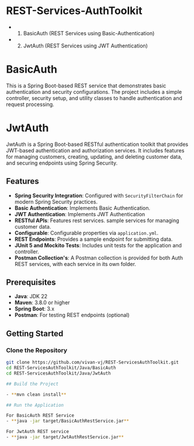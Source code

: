 
# REST-Services-AuthToolkit

- 1. BasicAuth (REST Services using Basic-Authentication) 
- 2. JwtAuth (REST Services using JWT Authentication)

# BasicAuth 
This is a Spring Boot-based REST service that demonstrates basic authentication and security configurations. The project includes a simple controller, security setup, and utility classes to handle authentication and request processing.

# JwtAuth
JwtAuth is a Spring Boot-based RESTful authentication toolkit that provides JWT-based authentication and authorization services. It includes features for managing customers, creating, updating, and deleting customer data, and securing endpoints using Spring Security.

## Features

- **Spring Security Integration**: Configured with `SecurityFilterChain` for modern Spring Security practices.
- **Basic Authentication**: Implements Basic Authentication.
- **JWT Authentication**: Implements JWT Authentication
- **RESTful APIs**: Features rest services. sample services for managing customer data.
- **Configurable**: Configurable properties via `application.yml`.
- **REST Endpoints**: Provides a sample endpoint for submitting data.
- **JUnit 5 and Mockito Tests**: Includes unit tests for the application and controller.
- **Postman Collection's**: A Postman collection is provided for both Auth REST services, with each service in its own folder.

## Prerequisites

- **Java**: JDK 22 
- **Maven**: 3.8.0 or higher
- **Spring Boot**: 3.x
- **Postman**: For testing REST endpoints (optional)

## Getting Started

### Clone the Repository

```bash
git clone https://github.com/vivan-vj/REST-ServicesAuthToolkit.git
cd REST-ServicesAuthToolkit/Java/BasicAuth
cd REST-ServicesAuthToolkit/Java/JwtAuth

## Build the Project

- **mvn clean install**

## Run the Application

For BasicAuth REST Service
- **java -jar target/BasicAuthRestService.jar** 

For JwtAuth REST service
- **java -jar target/JwtAuthRestService.jar** 


